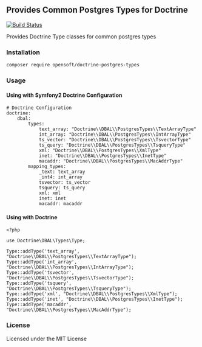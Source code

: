 Provides Common Postgres Types for Doctrine
-------------------------------------------

[![Build Status](https://secure.travis-ci.org/opensoft/doctrine-postgres-types.png?branch=master)](http://travis-ci.org/opensoft/doctrine-postgres-types)

Provides Doctrine Type classes for common postgres types

### Installation

```bash
composer require opensoft/doctrine-postgres-types
```

### Usage

#### Using with Symfony2 Doctrine Configuration

    # Doctrine Configuration
    doctrine:
        dbal:
            types:
                text_array: "Doctrine\\DBAL\\PostgresTypes\\TextArrayType"
                int_array: "Doctrine\\DBAL\\PostgresTypes\\IntArrayType"
                ts_vector: "Doctrine\\DBAL\\PostgresTypes\\TsvectorType"
                ts_query: "Doctrine\\DBAL\\PostgresTypes\\TsqueryType"
                xml: "Doctrine\\DBAL\\PostgresTypes\\XmlType"
                inet: "Doctrine\\DBAL\\PostgresTypes\\InetType"
                macaddr: "Doctrine\\DBAL\\PostgresTypes\\MacAddrType"
            mapping_types:
                _text: text_array
                _int4: int_array
                tsvector: ts_vector
                tsquery: ts_query
                xml: xml
                inet: inet
                macaddr: macaddr

#### Using with Doctrine

    <?php

    use Doctrine\DBAL\Types\Type;

    Type::addType('text_array', "Doctrine\\DBAL\\PostgresTypes\\TextArrayType");
    Type::addType('int_array', "Doctrine\\DBAL\\PostgresTypes\\IntArrayType");
    Type::addType('tsvector', "Doctrine\\DBAL\\PostgresTypes\\TsvectorType");
    Type::addType('tsquery', "Doctrine\\DBAL\\PostgresTypes\\TsqueryType");
    Type::addType('xml', "Doctrine\\DBAL\\PostgresTypes\\XmlType");
    Type::addType('inet', "Doctrine\\DBAL\\PostgresTypes\\InetType");
    Type::addType('macaddr', "Doctrine\\DBAL\\PostgresTypes\\MacAddrType");

### License

Licensed under the MIT License
